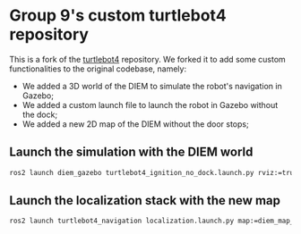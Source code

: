 # Group 9's custom turtlebot4 repository

This is a fork of the [turtlebot4](https://github.com/gdesimone97/turtlebot4) repository. We forked it to add some custom functionalities to the original codebase, namely:
- We added a 3D world of the DIEM to simulate the robot's navigation in Gazebo;
- We added a custom launch file to launch the robot in Gazebo without the dock;
- We added a new 2D map of the DIEM without the door stops;

## Launch the simulation with the DIEM world
```bash
ros2 launch diem_gazebo turtlebot4_ignition_no_dock.launch.py rviz:=true nav2:=true localization:=true map:=./src/turtlebot4/diem_turtlebot_ws/src/map/diem_map.yaml world:=diem_map params_file:=src/mobile-robots-project-work/autonomous_navigation_challenge_2024/autonomous_navigation_challenge_2024/config/nav2.yaml
```

## Launch the localization stack with the new map
```bash
ros2 launch turtlebot4_navigation localization.launch.py map:=diem_map_clean.yaml
```